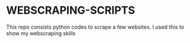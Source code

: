 # WEBSCRAPING-SCRIPTS
This repo consists python codes to scrape a few websites. I used this to show my webscraping skills

